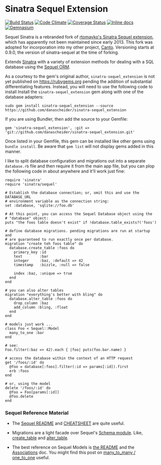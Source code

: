 # Sinatra Sequel Extension 
[![Build Status](https://travis-ci.org/danascheider/sinatra-sequel_extension.svg?branch=master)](https://travis-ci.org/danascheider/sinatra-sequel_extension) [![Code Climate](https://codeclimate.com/github/danascheider/sinatra-sequel_extension/badges/gpa.svg)](https://codeclimate.com/github/danascheider/sinatra-sequel_extension) [![Coverage Status](https://img.shields.io/coveralls/danascheider/sinatra-sequel_extension.svg)](https://coveralls.io/r/danascheider/sinatra-sequel_extension) [![Inline docs](http://inch-ci.org/github/danascheider/sinatra-sequel_extension.svg?branch=master)](http://inch-ci.org/github/danascheider/sinatra-sequel_extension) [![Gemnasium](https://gemnasium.com/danascheider/sinatra-sequel_extension.svg)](https://gemnasium.com/danascheider/sinatra-sequel_extension.svg) 


Sequel Sinatra is a rebranded fork of [rtomayko's Sinatra Sequel extension](https://github.com/rtomayko/sinatra-sequel), which has apparently not been maintained since early 2013. This fork was
adopted for incorporation into my other project, [Canto](https://github.com/danascheider/canto).
Versioning starts at 0.9.0, the version of sinatra-sequel at the time of forking.

Extends [Sinatra](http://www.sinatrarb.com/) with a variety of extension methods
for dealing with a SQL database using the [Sequel ORM](http://sequel.rubyforge.org/).

As a courtesy to the gem's original author, `sinatra-sequel_extension` is not yet
published on https://rubygems.org pending the addition of substantial differentiating 
features. Instead, you will need to use the following code to install
Install the `sinatra-sequel_extension` gem along with one of the database adapters:

    sudo gem install sinatra-sequel_extension --source https://github.com/danascheider/sinatra-sequel_extension

If you are using Bundler, then add the source to your Gemfile:

    gem 'sinatra-sequel_extension', :git => 'git://github.com/danascheider/sinatra-sequel_extension.git'

Once listed in your Gemfile, this gem can be installed like other gems using 
`bundle install`. Be aware that `gem list` will not display gems added in this manner.

I like to split database configuration and migrations out into a separate
`database.rb` file and then require it from the main app file, but you can plop
the following code in about anywhere and it'll work just fine:

    require 'sinatra'
    require 'sinatra/sequel'

    # Establish the database connection; or, omit this and use the DATABASE_URL
    # environment variable as the connection string:
    set :database, 'sqlite://foo.db'

    # At this point, you can access the Sequel Database object using the
    # "database" object:
    puts "the foos table doesn't exist" if !database.table_exists?('foos')

    # define database migrations. pending migrations are run at startup and
    # are guaranteed to run exactly once per database.
    migration "create teh foos table" do
      database.create_table :foos do
        primary_key :id
        text        :bar
        integer     :baz, :default => 42
        timestamp   :bizzle, :null => false

        index :baz, :unique => true
      end
    end

    # you can also alter tables
    migration "everything's better with bling" do
      database.alter_table :foos do
        drop_column :baz
        add_column :bling, :float
      end
    end

    # models just work ...
    class Foo < Sequel::Model
      many_to_one :bar
    end

    # see:
    Foo.filter(:baz => 42).each { |foo| puts(foo.bar.name) }

    # access the database within the context of an HTTP request
    get '/foos/:id' do
      @foo = database[:foos].filter(:id => params[:id]).first
      erb :foos
    end

    # or, using the model
    delete '/foos/:id' do
      @foo = Foo[params[:id]]
      @foo.delete
    end

### Sequel Reference Material

  * The [Sequel README](http://sequel.rubyforge.org/rdoc/files/README_rdoc.html)
    and [CHEATSHEET](http://sequel.jeremyevans.net/rdoc/files/doc/cheat_sheet_rdoc.html)
    are quite useful.

  * Migrations are a light facade over Sequel's
    [Schema module](http://sequel.rubyforge.org/rdoc/files/doc/schema_rdoc.html).
    Like, [create_table](http://sequel.rubyforge.org/rdoc/classes/Sequel/Schema/Generator.html)
    and [alter_table](http://sequel.rubyforge.org/rdoc/classes/Sequel/Schema/AlterTableGenerator.html).

  * The best reference on Sequel Models is [the README](http://sequel.rubyforge.org/rdoc/files/README_rdoc.html)
    and the [Associations](http://sequel.rubyforge.org/rdoc/files/doc/advanced_associations_rdoc.html) doc.
    You might find this post on [many_to_many / one_to_one](http://steamcode.blogspot.com/2009/03/sequel-models-manytoone-onetomany.html)
    useful.
